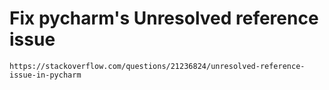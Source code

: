 # Fix pycharm's Unresolved reference issue 
`https://stackoverflow.com/questions/21236824/unresolved-reference-issue-in-pycharm`